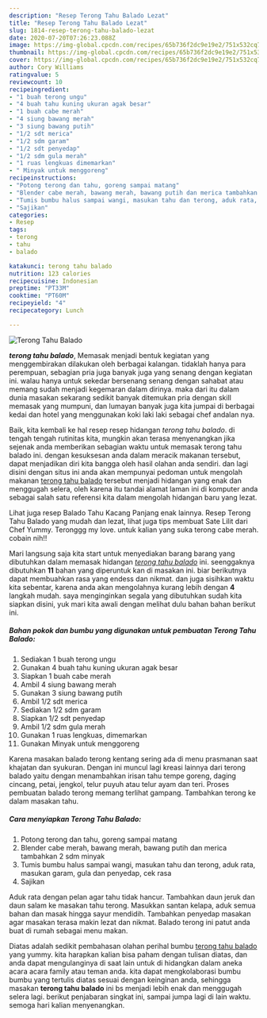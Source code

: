 ```yaml
---
description: "Resep Terong Tahu Balado Lezat"
title: "Resep Terong Tahu Balado Lezat"
slug: 1814-resep-terong-tahu-balado-lezat
date: 2020-07-20T07:26:23.088Z
image: https://img-global.cpcdn.com/recipes/65b736f2dc9e19e2/751x532cq70/terong-tahu-balado-foto-resep-utama.jpg
thumbnail: https://img-global.cpcdn.com/recipes/65b736f2dc9e19e2/751x532cq70/terong-tahu-balado-foto-resep-utama.jpg
cover: https://img-global.cpcdn.com/recipes/65b736f2dc9e19e2/751x532cq70/terong-tahu-balado-foto-resep-utama.jpg
author: Cory Williams
ratingvalue: 5
reviewcount: 10
recipeingredient:
- "1 buah terong ungu"
- "4 buah tahu kuning ukuran agak besar"
- "1 buah cabe merah"
- "4 siung bawang merah"
- "3 siung bawang putih"
- "1/2 sdt merica"
- "1/2 sdm garam"
- "1/2 sdt penyedap"
- "1/2 sdm gula merah"
- "1 ruas lengkuas dimemarkan"
- " Minyak untuk menggoreng"
recipeinstructions:
- "Potong terong dan tahu, goreng sampai matang"
- "Blender cabe merah, bawang merah, bawang putih dan merica tambahkan 2 sdm minyak"
- "Tumis bumbu halus sampai wangi, masukan tahu dan terong, aduk rata, masukan garam, gula dan penyedap, cek rasa"
- "Sajikan"
categories:
- Resep
tags:
- terong
- tahu
- balado

katakunci: terong tahu balado 
nutrition: 123 calories
recipecuisine: Indonesian
preptime: "PT33M"
cooktime: "PT60M"
recipeyield: "4"
recipecategory: Lunch

---
```



![Terong Tahu Balado](https://img-global.cpcdn.com/recipes/65b736f2dc9e19e2/751x532cq70/terong-tahu-balado-foto-resep-utama.jpg)

<b><i>terong tahu balado</i></b>, Memasak menjadi bentuk kegiatan yang menggembirakan dilakukan oleh berbagai kalangan. tidaklah hanya para perempuan, sebagian pria juga banyak juga yang senang dengan kegiatan ini. walau hanya untuk sekedar bersenang senang dengan sahabat atau memang sudah menjadi kegemaran dalam dirinya. maka dari itu dalam dunia masakan sekarang sedikit banyak ditemukan pria dengan skill memasak yang mumpuni, dan lumayan banyak juga kita jumpai di berbagai kedai dan hotel yang menggunakan koki laki laki sebagai chef andalan nya.

Baik, kita kembali ke hal resep resep hidangan <i>terong tahu balado</i>. di tengah tengah rutinitas kita, mungkin akan terasa menyenangkan jika sejenak anda memberikan sebagian waktu untuk memasak terong tahu balado ini. dengan kesuksesan anda dalam meracik makanan tersebut, dapat menjadikan diri kita bangga oleh hasil olahan anda sendiri. dan lagi disini dengan situs ini anda akan mempunyai pedoman untuk mengolah makanan <u>terong tahu balado</u> tersebut menjadi hidangan yang enak dan menggugah selera, oleh karena itu tandai alamat laman ini di komputer anda sebagai salah satu referensi kita dalam mengolah hidangan baru yang lezat.

Lihat juga resep Balado Tahu Kacang Panjang enak lainnya. Resep Terong Tahu Balado yang mudah dan lezat, lihat juga tips membuat Sate Lilit dari Chef Yummy. Teronggg my love. untuk kalian yang suka terong cabe merah. cobain nih!!


Mari langsung saja kita start untuk menyediakan barang barang yang dibutuhkan dalam memasak hidangan <u><i>terong tahu balado</i></u> ini. seenggaknya dibutuhkan <b>11</b> bahan yang diperuntuk kan di masakan ini. biar berikutnya dapat membuahkan rasa yang endess dan nikmat. dan juga sisihkan waktu kita sebentar, karena anda akan mengolahnya kurang lebih dengan <b>4</b> langkah mudah. saya menginginkan segala yang dibutuhkan sudah kita siapkan disini, yuk mari kita awali dengan melihat dulu bahan bahan berikut ini.

<!--inarticleads1-->

##### Bahan pokok dan bumbu yang digunakan untuk pembuatan Terong Tahu Balado:

1. Sediakan 1 buah terong ungu
1. Gunakan 4 buah tahu kuning ukuran agak besar
1. Siapkan 1 buah cabe merah
1. Ambil 4 siung bawang merah
1. Gunakan 3 siung bawang putih
1. Ambil 1/2 sdt merica
1. Sediakan 1/2 sdm garam
1. Siapkan 1/2 sdt penyedap
1. Ambil 1/2 sdm gula merah
1. Gunakan 1 ruas lengkuas, dimemarkan
1. Gunakan  Minyak untuk menggoreng


Karena masakan balado terong kentang sering ada di menu prasmanan saat khajatan dan syukuran. Dengan ini muncul lagi kreasi lainnya dari terong balado yaitu dengan menambahkan irisan tahu tempe goreng, daging cincang, petai, jengkol, telur puyuh atau telur ayam dan teri. Proses pembuatan balado terong memang terlihat gampang. Tambahkan terong ke dalam masakan tahu. 

<!--inarticleads2-->

##### Cara menyiapkan Terong Tahu Balado:

1. Potong terong dan tahu, goreng sampai matang
1. Blender cabe merah, bawang merah, bawang putih dan merica tambahkan 2 sdm minyak
1. Tumis bumbu halus sampai wangi, masukan tahu dan terong, aduk rata, masukan garam, gula dan penyedap, cek rasa
1. Sajikan


Aduk rata dengan pelan agar tahu tidak hancur. Tambahkan daun jeruk dan daun salam ke masakan tahu terong. Masukkan santan kelapa, aduk semua bahan dan masak hingga sayur mendidih. Tambahkan penyedap masakan agar masakan terasa makin lezat dan nikmat. Balado terong ini patut anda buat di rumah sebagai menu makan. 

Diatas adalah sedikit pembahasan olahan perihal bumbu <u>terong tahu balado</u> yang yummy. kita harapkan kalian bisa paham dengan tulisan diatas, dan anda dapat mengulanginya di saat lain untuk di hidangkan dalam aneka acara acara family atau teman anda. kita dapat mengkolaborasi bumbu bumbu yang tertulis diatas sesuai dengan keinginan anda, sehingga masakan <b>terong tahu balado</b> ini bs menjadi lebih enak dan menggugah selera lagi. berikut penjabaran singkat ini, sampai jumpa lagi di lain waktu. semoga hari kalian menyenangkan.
